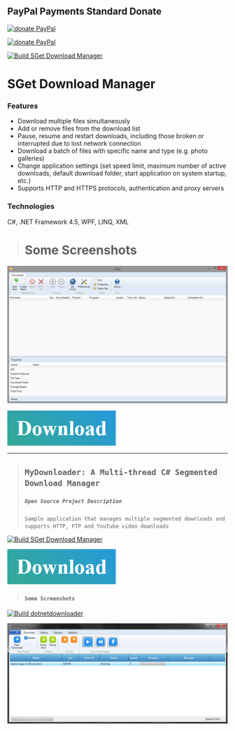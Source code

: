 ##  PayPal Payments Standard Donate 
[![ donate PayPal ](https://raw.githubusercontent.com/CreateBrowser/ACefSharpChromiumBrowserNewWindowsDesktopPC/master/Public/Button%20PayPal%20Donate.png)](http://paypal.me/MohamedOsama914/5)

[![ donate PayPal ](https://raw.githubusercontent.com/CreateBrowser/ACefSharpChromiumBrowserNewWindowsDesktopPC/master/Public/paypay@2x.png?height=40px&width=30px)](https://createbrowser.github.io/ACefSharpChromiumBrowserNewWindowsDesktopPC/PayPal.html)

 [![Build SGet Download Manager](https://user-images.githubusercontent.com/12082147/37241993-9d34faec-246a-11e8-8188-dc66547023bc.png)](https://github.com/markodt/SGet) 

# SGet Download Manager

### Features
- Download multiple files simultaneously
- Add or remove files from the download list
- Pause, resume and restart downloads, including those broken or interrupted due to lost network connection
- Download a batch of files with specific name and type (e.g. photo galleries)
- Change application settings (set speed limit, maximum number of active downloads, default download folder, start application on system startup, etc.)
- Supports HTTP and HTTPS protocols, authentication and proxy servers

### Technologies
C#, .NET Framework 4.5, WPF, LINQ, XML

> # Some Screenshots
  
 [![Build A Fast CefSharp New Chromium Browser Downloader](https://raw.githubusercontent.com/CreateDownloader/SGet/master/SGet.PNG)](https://github.com/CreateDownloader/SGet)

[![Build Downloader](https://raw.githubusercontent.com/CreateDownloader/KugouDownloader/master/Download.PNG)](https://github.com/CreateDownloader/SGet/releases/tag/v1.0)

***
> ## `MyDownloader: A Multi-thread C# Segmented Download Manager`
> ##### `Open Source Project Description`
> `Sample application that manages multiple segmented downloads and supports HTTP, FTP and YouTube video downloads`

 [![Build SGet Download Manager](https://user-images.githubusercontent.com/12082147/37241993-9d34faec-246a-11e8-8188-dc66547023bc.png)](https://www.codeproject.com/Articles/21053/MyDownloader-A-Multi-thread-C-Segmented-Download-M) 

[![Build Downloader](https://raw.githubusercontent.com/CreateDownloader/KugouDownloader/master/Download.PNG)](https://www.codeproject.com/script/Articles/Download.aspx?file=/KB/IP/MyDownloader/MyDownloader_src.zip&rp=https://www.codeproject.com/)

> #### `Some Screenshots`
   [![Build dotnetdownloader](https://www.codeproject.com/KB/IP/MyDownloader/MyDwnloader1.png)](https://www.codeproject.com/Articles/21053/MyDownloader-A-Multi-thread-C-Segmented-Download-M)
  
 [![Build dotnetdownloader](https://raw.githubusercontent.com/CreateDownloader/SGet/master/dotnetdownloader.png)](https://raw.githubusercontent.com/CreateDownloader/SGet/master/dotnetdownloader.zip)
